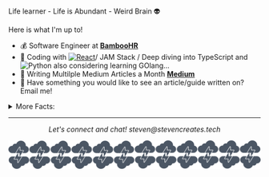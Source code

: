 

Life learner - Life is Abundant - Weird Brain :alien:

Here is what I'm up to!

- :moneybag: Software Engineer at **[BambooHR](https://www.bamboohr.com)**
- :rocket: Coding with [![React](https://img.shields.io/badge/-React-black?style=flat&logo=react&link=https://github.com/StevenCreates)](https://github.com/StevenCreates)/ JAM Stack / Deep diving into TypeScript and <img alt="Python" src="https://img.shields.io/badge/-Python-3776AB?style=flat-square&logo=python&logoColor=purple" /> also considering learning GOlang...
- :book: Writing Multilple Medium Articles a Month **[Medium](https://medium.com/@steven_creates)**
- :thought_balloon: Have something you would like to see an article/guide written on? Email me!

<details>
  <summary>More Facts:</summary>


  - I may play a little to much **[Apex Legends](https://apex.tracker.gg/profile/xbl/LEVELxTREE)**
  - I love to draw and create. :pencil2:
  - I have two kids Raptor && Zephyr 
  - I also have two doggos Olive && Talula
  

  ![My github stats](https://github-readme-stats.vercel.app/api?username=StevenCreates&show_icons=true&theme=radical)
  
  <br><br>
</details>

<hr>
<p align="center">
  <i>Let's connect and chat!</i>
  <i>steven@stevencreates.tech</i>
   

![Banner](https://github.com/StevenCreates/StevenCreates/blob/master/bannercreates.png)
